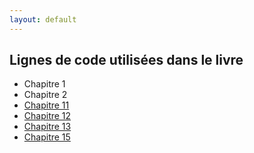 ```yaml
---
layout: default
---
```


## Lignes de code utilisées dans le livre

   * Chapitre 1
   * Chapitre 2
   * [Chapitre 11](code/chap11_logistique.html)
   * [Chapitre 12](code/chap12_poisson.html)
   * [Chapitre 13](code/chap13_regul.html)
   * [Chapitre 15](code/chap15_noyau_kppvl.html)



